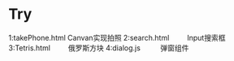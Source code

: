 # Try
1:takePhone.html      Canvan实现拍照
2:search.html         Input搜索框
3:Tetris.html         俄罗斯方块
4:dialog.js           弹窗组件

